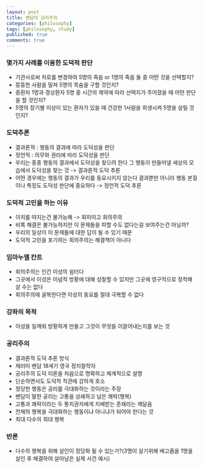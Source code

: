 ```yaml
---
layout: post
title: 벤담의 공리주의
categories: [philosophy]
tags: [philosophy, study]
published: true
comments: true
---
```


### 몇가지 사례를 이용한 도덕적 판단
- 기관사로써 차로를 변경하여 5명의 죽음 or 1명의 죽음 둘 중 어떤 것을 선택할지?
- 뚱뚱한 사람을 밀쳐 5명의 목숨을 구할 것인지?
- 중환자 1명과 경상환자 5명 중 시간의 제약에 따라 선택지가 주어졌을 때 어떤 판단을 할 것인지?
- 5명의 장기별 이상이 있는 환자가 있을 때 건강한 1사람을 희생시켜 5명을 살릴 것인지?

### 도덕추론
- 결과론적 : 행동의 결과에 따라 도덕성을 판단
- 정언적 : 의무와 권리에 따라 도덕성을 판단
- 우리는 종종 행동의 결과에서 도덕성을 찾으려 한다 그 행동이 만들어낼 세상의 모습에서 도덕성을 찾는 것 -> 결과론적 도덕 추론
- 어떤 경우에는 행동의 결과가 우리를 동요시키지 않는다 결과뿐만 아니라 행동 본질이나 특징도 도덕성 판단에 중요하다 -> 정언적 도덕 추론

### 도덕적 고민을 하는 이유
- 이치를 따지는건 불가능해 -> 회피이고 회의주의
- 비록 해결은 불가능하지만 이 문제들을 피할 수도 없다는걸 보여주는건 아닐까?
- 우리의 일상이 이 문제들에 대한 답이 될 수 있기 때문
- 도덕적 고민을 포기하는 회의주의는 해결책이 아니다

### 임마누엘 칸트
- 회의주의는 인간 이성의 쉼터다
- 그곳에서 이성은 이념적 방황에 대해 성찰할 수 있지만 그곳에 영구적으로 정착해 살 수는 없다
- 회의주의에 굴복한다면 이성의 동요를 절대 극복할 수 없다

### 강좌의 목적
- 이성을 일깨워 방황하게 만들고 그것이 무엇을 이끌어내는지를 보는 것 

### 공리주의
- 결과론적 도덕 추론 방식
- 제러미 벤담 18세기 영국 정치철학자
- 공리주의 도덕 이론을 처음으로 명확하고 체계적으로 설명
- 단순하면서도 도덕적 직관에 강하게 호소
- 정당한 행동은 공리를 극대화하는 것이라는 주장
- 벤담이 말한 공리는 고통을 상쇄하고 남은 쾌락(행복)
- 고통과 쾌락이라는 두 통치권자에게 지배받는 존재라는 깨달음
- 전체의 행복을 극대화하는 행동이냐 아니냐가 되어야 한다는 것
- 최대 다수의 최대 행복

### 반론
- 다수의 행복을 위해 살인이 정당화 될 수 있는가?(3명이 살기위해 배고픔을 1명을 살인 후 해결하여 살아남은 실제 사건 예시)
